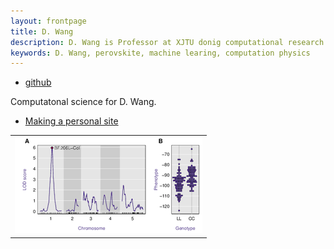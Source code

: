 ```yaml
---
layout: frontpage
title: D. Wang
description: D. Wang is Professor at XJTU donig computational research.
keywords: D. Wang, perovskite, machine learing, computation physics
---
```


<div class="navbar">
  <div class="navbar-inner">
      <ul class="nav">
          <li><a href="https://dwang5.github.io">github</a></li>
      </ul>
  </div>
</div>

Computatonal science for D. Wang.
- [Making a personal site](pages/user_site.html)


<table class="wide">
<tr>
  <td class="left">
    <a href="pages/publpics/fittings.html">
        <img src="assets/publpics/rqtlexper_fig1.png" alt="J. Liu (2017) Fig. 1" title="J. Liu (PRB 2017) Fig. 1"/>
    </a>
  </td>
  <!-- <td class="right"> -->
    <!-- <a href="pages/publpics/rqtlexper_fig2.html"> -->
        <!-- <img src="assets/publpics/rqtlexper_fig2.png" alt="Broman (2014) Fig 2" title="Broman (2014) Fig 2"/> -->
    <!-- </a> -->
  <!-- </td> -->
</tr>

<div class="navbar">
  <div class="navbar-inner">
      <!-- <ul class="nav"> -->
          <!-- <li><a href="morefigs.html">see more figures</a></li> -->
      <!-- </ul> -->
  </div>
</div>
